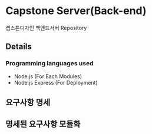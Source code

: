 # Capstone Server(Back-end)
캡스톤디자인 백앤드서버 Repository

## Details
### Programming languages used
* Node.js (For Each Modules)
* Node.js Express (For Deployment)

## 요구사항 명세

## 명세된 요구사항 모듈화
